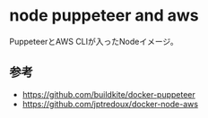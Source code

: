 # node puppeteer and aws
PuppeteerとAWS CLIが入ったNodeイメージ。  

## 参考
+ https://github.com/buildkite/docker-puppeteer
+ https://github.com/jptredoux/docker-node-aws
